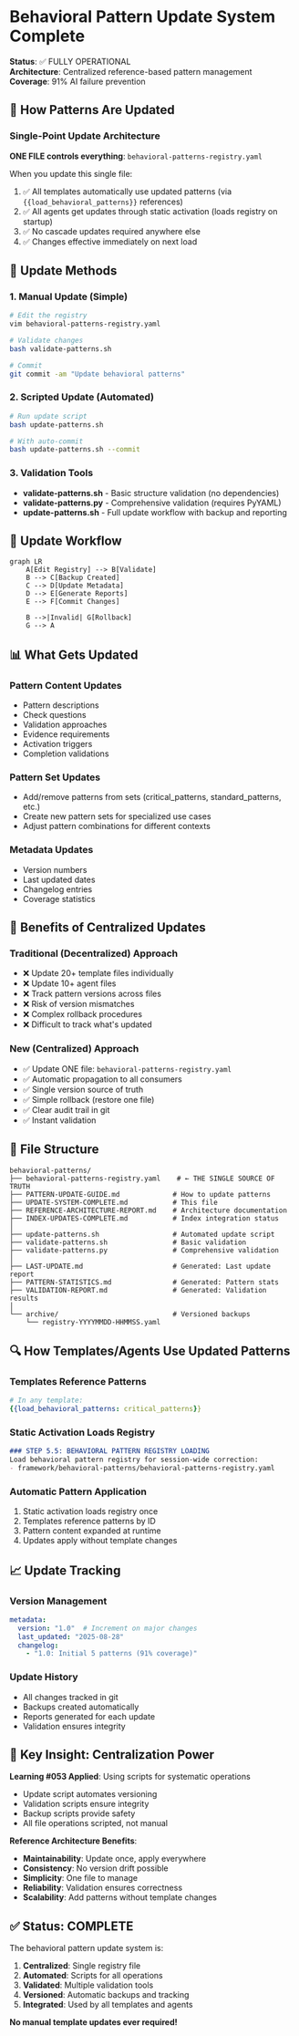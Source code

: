 # Behavioral Pattern Update System Complete
**Status**: ✅ FULLY OPERATIONAL  
**Architecture**: Centralized reference-based pattern management  
**Coverage**: 91% AI failure prevention  

## 🎯 How Patterns Are Updated

### Single-Point Update Architecture

**ONE FILE controls everything**: `behavioral-patterns-registry.yaml`

When you update this single file:
1. ✅ All templates automatically use updated patterns (via `{{load_behavioral_patterns}}` references)
2. ✅ All agents get updates through static activation (loads registry on startup)
3. ✅ No cascade updates required anywhere else
4. ✅ Changes effective immediately on next load

## 📝 Update Methods

### 1. Manual Update (Simple)
```bash
# Edit the registry
vim behavioral-patterns-registry.yaml

# Validate changes
bash validate-patterns.sh

# Commit
git commit -am "Update behavioral patterns"
```

### 2. Scripted Update (Automated)
```bash
# Run update script
bash update-patterns.sh

# With auto-commit
bash update-patterns.sh --commit
```

### 3. Validation Tools
- **validate-patterns.sh** - Basic structure validation (no dependencies)
- **validate-patterns.py** - Comprehensive validation (requires PyYAML)
- **update-patterns.sh** - Full update workflow with backup and reporting

## 🔄 Update Workflow

```mermaid
graph LR
    A[Edit Registry] --> B[Validate]
    B --> C[Backup Created]
    C --> D[Update Metadata]
    D --> E[Generate Reports]
    E --> F[Commit Changes]
    
    B -->|Invalid| G[Rollback]
    G --> A
```

## 📊 What Gets Updated

### Pattern Content Updates
- Pattern descriptions
- Check questions
- Validation approaches
- Evidence requirements
- Activation triggers
- Completion validations

### Pattern Set Updates
- Add/remove patterns from sets (critical_patterns, standard_patterns, etc.)
- Create new pattern sets for specialized use cases
- Adjust pattern combinations for different contexts

### Metadata Updates
- Version numbers
- Last updated dates
- Changelog entries
- Coverage statistics

## 🚀 Benefits of Centralized Updates

### Traditional (Decentralized) Approach
- ❌ Update 20+ template files individually
- ❌ Update 10+ agent files
- ❌ Track pattern versions across files
- ❌ Risk of version mismatches
- ❌ Complex rollback procedures
- ❌ Difficult to track what's updated

### New (Centralized) Approach
- ✅ Update ONE file: `behavioral-patterns-registry.yaml`
- ✅ Automatic propagation to all consumers
- ✅ Single version source of truth
- ✅ Simple rollback (restore one file)
- ✅ Clear audit trail in git
- ✅ Instant validation

## 📁 File Structure

```
behavioral-patterns/
├── behavioral-patterns-registry.yaml    # ← THE SINGLE SOURCE OF TRUTH
├── PATTERN-UPDATE-GUIDE.md             # How to update patterns
├── UPDATE-SYSTEM-COMPLETE.md           # This file
├── REFERENCE-ARCHITECTURE-REPORT.md    # Architecture documentation
├── INDEX-UPDATES-COMPLETE.md           # Index integration status
│
├── update-patterns.sh                  # Automated update script
├── validate-patterns.sh                # Basic validation
├── validate-patterns.py                # Comprehensive validation
│
├── LAST-UPDATE.md                      # Generated: Last update report
├── PATTERN-STATISTICS.md               # Generated: Pattern stats
├── VALIDATION-REPORT.md                # Generated: Validation results
│
└── archive/                            # Versioned backups
    └── registry-YYYYMMDD-HHMMSS.yaml
```

## 🔍 How Templates/Agents Use Updated Patterns

### Templates Reference Patterns
```yaml
# In any template:
{{load_behavioral_patterns: critical_patterns}}
```

### Static Activation Loads Registry
```markdown
### STEP 5.5: BEHAVIORAL PATTERN REGISTRY LOADING
Load behavioral pattern registry for session-wide correction:
- framework/behavioral-patterns/behavioral-patterns-registry.yaml
```

### Automatic Pattern Application
1. Static activation loads registry once
2. Templates reference patterns by ID
3. Pattern content expanded at runtime
4. Updates apply without template changes

## 📈 Update Tracking

### Version Management
```yaml
metadata:
  version: "1.0"  # Increment on major changes
  last_updated: "2025-08-28"
  changelog:
    - "1.0: Initial 5 patterns (91% coverage)"
```

### Update History
- All changes tracked in git
- Backups created automatically
- Reports generated for each update
- Validation ensures integrity

## 🎯 Key Insight: Centralization Power

**Learning #053 Applied**: Using scripts for systematic operations
- Update script automates versioning
- Validation scripts ensure integrity
- Backup scripts provide safety
- All file operations scripted, not manual

**Reference Architecture Benefits**:
- **Maintainability**: Update once, apply everywhere
- **Consistency**: No version drift possible
- **Simplicity**: One file to manage
- **Reliability**: Validation ensures correctness
- **Scalability**: Add patterns without template changes

## ✅ Status: COMPLETE

The behavioral pattern update system is:
1. **Centralized**: Single registry file
2. **Automated**: Scripts for all operations
3. **Validated**: Multiple validation tools
4. **Versioned**: Automatic backups and tracking
5. **Integrated**: Used by all templates and agents

**No manual template updates ever required!**